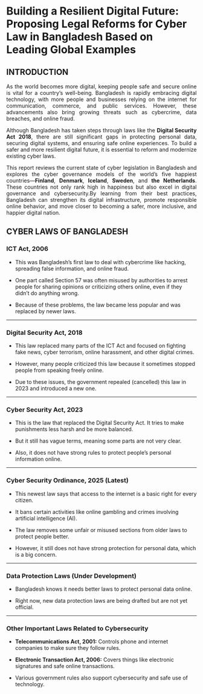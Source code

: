 # Building a Resilient Digital Future: Proposing Legal Reforms for Cyber Law in Bangladesh Based on Leading Global Examples

## INTRODUCTION

<p align="justify">
As the world becomes more digital, keeping people safe and secure online is vital for a country’s well-being. Bangladesh is rapidly embracing digital technology, with more people and businesses relying on the internet for communication, commerce, and public services. However, these advancements also bring growing threats such as cybercrime, data breaches, and online fraud.
</p>

<p align="justify">
Although Bangladesh has taken steps through laws like the <strong>Digital Security Act 2018</strong>, there are still significant gaps in protecting personal data, securing digital systems, and ensuring safe online experiences. To build a safer and more resilient digital future, it is essential to reform and modernize existing cyber laws.
</p>

<p align="justify">
This report reviews the current state of cyber legislation in Bangladesh and explores the cyber governance models of the world’s five happiest countries—<strong>Finland</strong>, <strong>Denmark</strong>, <strong>Iceland</strong>, <strong>Sweden</strong>, and <strong>the Netherlands</strong>. These countries not only rank high in happiness but also excel in digital governance and cybersecurity.By learning from their best practices, Bangladesh can strengthen its digital infrastructure, promote responsible online behavior, and move closer to becoming a safer, more inclusive, and happier digital nation.
</p>


## CYBER LAWS OF BANGLADESH
<!-- ## Existing Cyber Laws of Bangladesh -->
<!--# **Existing Cyber Laws of Bangladesh**-->
<p align="justify">

### **ICT Act, 2006**  
- This was Bangladesh’s first law to deal with cybercrime like hacking, spreading false information, and online fraud.  

- One part called Section 57 was often misused by authorities to arrest people for sharing opinions or criticizing others online, even if they didn’t do anything wrong.  

- Because of these problems, the law became less popular and was replaced by newer laws.  

---

### **Digital Security Act, 2018**  
- This law replaced many parts of the ICT Act and focused on fighting fake news, cyber terrorism, online harassment, and other digital crimes.  

- However, many people criticized this law because it sometimes stopped people from speaking freely online.  

- Due to these issues, the government repealed (cancelled) this law in 2023 and introduced a new one.  

---

### **Cyber Security Act, 2023**  
- This is the law that replaced the Digital Security Act. It tries to make punishments less harsh and be more balanced.  

- But it still has vague terms, meaning some parts are not very clear.  

- Also, it does not have strong rules to protect people’s personal information online.  

---

### **Cyber Security Ordinance, 2025 (Latest)**  
- This newest law says that access to the internet is a basic right for every citizen.  

- It bans certain activities like online gambling and crimes involving artificial intelligence (AI).  

- The law removes some unfair or misused sections from older laws to protect people better.  

- However, it still does not have strong protection for personal data, which is a big concern.  

---

### **Data Protection Laws (Under Development)**  
- Bangladesh knows it needs better laws to protect personal data online.  

- Right now, new data protection laws are being drafted but are not yet official.  

---

### **Other Important Laws Related to Cybersecurity**  
- **Telecommunications Act, 2001:** Controls phone and internet companies to make sure they follow rules.  
- **Electronic Transaction Act, 2006:** Covers things like electronic signatures and safe online transactions.  

- Various government rules also support cybersecurity and safe use of technology.



